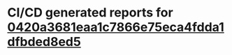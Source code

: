 # CI/CD generated reports for [0420a3681eaa1c7866e75eca4fdda1dfbded8ed5](https://github.com/hydephp/develop/commit/0420a3681eaa1c7866e75eca4fdda1dfbded8ed5)
